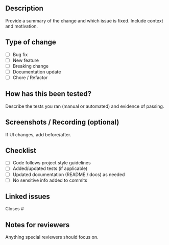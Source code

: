 ## Description
Provide a summary of the change and which issue is fixed. Include context and motivation.

## Type of change
- [ ] Bug fix
- [ ] New feature
- [ ] Breaking change
- [ ] Documentation update
- [ ] Chore / Refactor

## How has this been tested?
Describe the tests you ran (manual or automated) and evidence of passing.

## Screenshots / Recording (optional)
If UI changes, add before/after.

## Checklist
- [ ] Code follows project style guidelines
- [ ] Added/updated tests (if applicable)
- [ ] Updated documentation (README / docs) as needed
- [ ] No sensitive info added to commits

## Linked issues
Closes #

## Notes for reviewers
Anything special reviewers should focus on.
